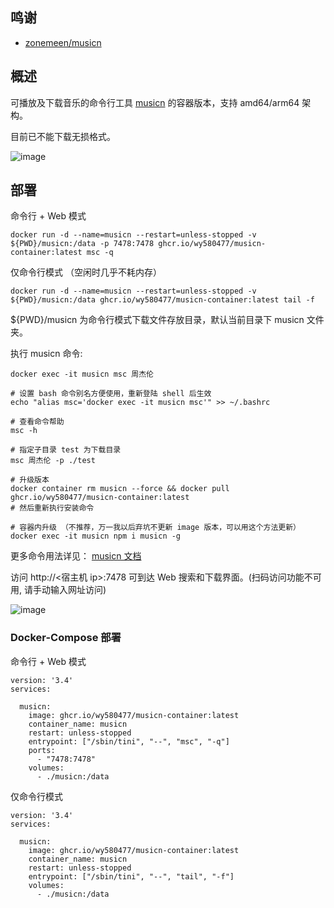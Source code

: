 ## 鸣谢

- [zonemeen/musicn](https://github.com/zonemeen/musicn)

## 概述

可播放及下载音乐的命令行工具 [musicn](https://github.com/zonemeen/musicn) 的容器版本，支持 amd64/arm64 架构。

目前已不能下载无损格式。

![image](https://user-images.githubusercontent.com/98247050/230909773-52d95ba7-e42e-4612-86dd-7cb363bc3f2f.png)


## 部署

  命令行 + Web 模式
  ```
  docker run -d --name=musicn --restart=unless-stopped -v ${PWD}/musicn:/data -p 7478:7478 ghcr.io/wy580477/musicn-container:latest msc -q
  ```
  仅命令行模式 （空闲时几乎不耗内存）
  ```
  docker run -d --name=musicn --restart=unless-stopped -v ${PWD}/musicn:/data ghcr.io/wy580477/musicn-container:latest tail -f
  ```
  ${PWD}/musicn 为命令行模式下载文件存放目录，默认当前目录下 musicn 文件夹。
  
  执行 musicn 命令:

  ```
  docker exec -it musicn msc 周杰伦
  
  # 设置 bash 命令别名方便使用，重新登陆 shell 后生效
  echo "alias msc='docker exec -it musicn msc'" >> ~/.bashrc
  
  # 查看命令帮助
  msc -h
  
  # 指定子目录 test 为下载目录
  msc 周杰伦 -p ./test
  
  # 升级版本
  docker container rm musicn --force && docker pull ghcr.io/wy580477/musicn-container:latest
  # 然后重新执行安装命令
  
  # 容器内升级 （不推荐，万一我以后弃坑不更新 image 版本，可以用这个方法更新）
  docker exec -it musicn npm i musicn -g
  ```
  更多命令用法详见： [musicn 文档](https://github.com/zonemeen/musicn#%E6%90%9C%E7%B4%A2%E7%9A%84%E9%A1%B5%E7%A0%81%E6%95%B0%E9%BB%98%E8%AE%A4%E6%98%AF%E7%AC%AC1%E9%A1%B5)
  
  访问 http://<宿主机 ip>:7478 可到达 Web 搜索和下载界面。(扫码访问功能不可用, 请手动输入网址访问)
  
  ![image](https://user-images.githubusercontent.com/98247050/230908384-99c5d283-26f6-4a9b-aa9f-104ccf7e4702.png)
  
### Docker-Compose 部署
  命令行 + Web 模式
```
version: '3.4'
services:

  musicn:
    image: ghcr.io/wy580477/musicn-container:latest
    container_name: musicn
    restart: unless-stopped
    entrypoint: ["/sbin/tini", "--", "msc", "-q"]
    ports:
      - "7478:7478"
    volumes:
      - ./musicn:/data
 ``` 
   
仅命令行模式
```
version: '3.4'
services:

  musicn:
    image: ghcr.io/wy580477/musicn-container:latest
    container_name: musicn
    restart: unless-stopped
    entrypoint: ["/sbin/tini", "--", "tail", "-f"]
    volumes:
      - ./musicn:/data
 ``` 
  
